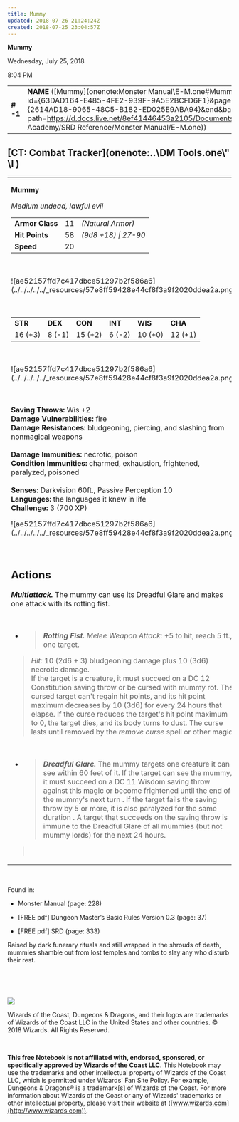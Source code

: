 ```yaml
---
title: Mummy
updated: 2018-07-26 21:24:24Z
created: 2018-07-25 23:04:57Z
---
```


**Mummy**

Wednesday, July 25, 2018

8:04 PM

|           |                                                                                                                                                                                                                                                                                    |        |        |        |     |       |        |
|-----------|------------------------------------------------------------------------------------------------------------------------------------------------------------------------------------------------------------------------------------------------------------------------------------|--------|--------|--------|-----|-------|--------|
| **\# -1** | **NAME** ([Mummy](onenote:Monster Manual\\E-M.one#Mummy&section-id={63DAD164-E485-4FE2-939F-9A5E2BCFD6F1}&page-id={2614AD18-9065-48C5-B182-ED025E9ABA94}&end&base-path=https://d.docs.live.net/8ef41446453a2105/Documents/Adventure Academy/SRD Reference/Monster Manual/E-M.one)) | **11** | **58** | **58** | \-  | Notes | 700 XP |

## [CT: Combat Tracker](onenote:..\\DM Tools.one\\" \l )

<table><tbody><tr class="odd"><td><p><strong>Mummy</strong></p><p><em>Medium undead, lawful evil<br />
</em></p><table><tbody><tr class="odd"><td><strong>Armor Class</strong></td><td>11</td><td><em>(Natural Armor)</em></td></tr><tr class="even"><td><strong>Hit Points</strong></td><td>58</td><td><em>(9d8 +18) | 27-90</em></td></tr><tr class="odd"><td><strong>Speed</strong></td><td>20</td><td> </td></tr></tbody></table><p> </p><p>![ae52157ffd7c417dbce51297b2f586a6](../../../../../_resources/57e8ff59428e44cf8f3a9f2020ddea2a.png)</p><p> </p><table><tbody><tr class="odd"><td><strong>STR</strong></td><td><strong>DEX</strong></td><td><strong>CON</strong></td><td><strong>INT</strong></td><td><strong>WIS</strong></td><td><strong>CHA</strong></td></tr><tr class="even"><td>16 (+3)</td><td>8 (-1)</td><td>15 (+2)</td><td>6 (-2)</td><td>10 (+0)</td><td>12 (+1)</td></tr></tbody></table><p> </p><p>![ae52157ffd7c417dbce51297b2f586a6](../../../../../_resources/57e8ff59428e44cf8f3a9f2020ddea2a.png)</p><p> </p><p><strong>Saving Throws:</strong> Wis +2<br />
<strong>Damage Vulnerabilities:</strong> fire<br />
<strong>Damage Resistances:</strong> bludgeoning, piercing, and slashing from nonmagical weapons<br />
<br />
<strong>Damage Immunities:</strong> necrotic, poison<br />
<strong>Condition Immunities:</strong> charmed, exhaustion, frightened, paralyzed, poisoned<br />
<br />
<strong>Senses:</strong> Darkvision 60ft., Passive Perception 10<br />
<strong>Languages:</strong> the languages it knew in life<br />
<strong>Challenge:</strong> 3 (700 XP)</p><p>![ae52157ffd7c417dbce51297b2f586a6](../../../../../_resources/57e8ff59428e44cf8f3a9f2020ddea2a.png)</p><p> </p><h2 id="actions"><strong>Actions</strong></h2><p><em><strong>Multiattack.</strong></em> The mummy can use its Dreadful Glare and makes one attack with its rotting fist.</p><p> </p><ul><li><blockquote><p><em><strong>Rotting Fist.</strong> Melee Weapon Attack:</em> +5 to hit, reach 5 ft., one target.</p></blockquote></li></ul><blockquote><p><em>Hit:</em> 10 (2d6 + 3) bludgeoning damage plus 10 (3d6) necrotic damage.<br />
If the target is a creature, it must succeed on a DC 12 Constitution saving throw or be cursed with mummy rot. The cursed target can't regain hit points, and its hit point maximum decreases by 10 (3d6) for every 24 hours that elapse. If the curse reduces the target's hit point maximum to 0, the target dies, and its body turns to dust. The curse lasts until removed by the <em>remove curse</em> spell or other magic.</p></blockquote><p> </p><ul><li><blockquote><p><em><strong>Dreadful Glare.</strong></em> The mummy targets one creature it can see within 60 feet of it. If the target can see the mummy, it must succeed on a DC 11 Wisdom saving throw against this magic or become frightened until the end of the mummy's next turn . If the target fails the saving throw by 5 or more, it is also paralyzed for the same duration . A target that succeeds on the saving throw is immune to the Dreadful Glare of all mummies (but not mummy lords) for the next 24 hours.</p></blockquote></li></ul><blockquote><p> </p></blockquote></td></tr></tbody></table>

 

Found in:

-   Monster Manual (page: 228)

-   \[FREE pdf\] Dungeon Master’s Basic Rules Version 0.3 (page: 37)

-   \[FREE pdf\] SRD (page: 333)

Raised by dark funerary rituals and still wrapped in the shrouds of death, mummies shamble out from lost temples and tombs to slay any who disturb their rest.

 

 

![](tmp\media\image2.png)

Wizards of the Coast, Dungeons & Dragons, and their logos are trademarks of Wizards of the Coast LLC in the United States and other countries. © 2018 Wizards. All Rights Reserved.

 

**This free Notebook is not affiliated with, endorsed, sponsored, or specifically approved by Wizards of the Coast LLC**. This Notebook may use the trademarks and other intellectual property of Wizards of the Coast LLC, which is permitted under Wizards' Fan Site Policy. For example, Dungeons & Dragons® is a trademark\[s\] of Wizards of the Coast. For more information about Wizards of the Coast or any of Wizards' trademarks or other intellectual property, please visit their website at ([www.wizards.com](http://www.wizards.com)).
